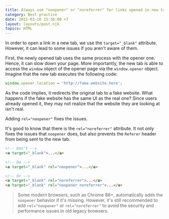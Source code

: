 ```yaml
---
title: Always use "noopener" or "noreferrer" for links opened in new tabs
category: Best practice
date: 2021-03-16 15:36:00 +7
layout: layouts/post.njk
topics: HTML
---
```


In order to open a link in a new tab, we use the `target="_blank"` attribute. However, it can lead to some issues if you aren't aware of them.

First, the newly opened tab uses the same process with the opener one. Hence, it can slow down your page.
More importantly, the new tab is able to access the `window` object of the opener page via the `window.opener` object. Imagine that the new tab executes the following code:

```js
window.opener.location = 'http://fake.website.here';
```

As the code implies, it redirects the original tab to a fake website. What happens if the fake website has the same UI as the real one? Since users already opened it, they may not realize that the website they are looking at isn't real.

Adding `rel="noopener"` fixes the issues.

It's good to know that there is the `rel="noreferrer"` attribute. It not only fixes the issues that `noopener` does, but also prevents the `Referer` header from being sent to the new tab.

```html
<!-- Don't -->
<a target="_blank">...</a>

<!-- Do -->
<a target="_blank" rel="noopener">...</a>

<!-- Or -->
<a target="_blank" rel="noreferrer">...</a>
<a target="_blank" rel="noopener noreferrer">...</a>
```

> Some modern browsers, such as Chrome 88+, automatically adds the `noopener` behavior if it's missing.
> However, it's still recommended to add `rel="noopener"` or `rel="noreferrer"` to avoid the security and performance issues in old legacy browsers.
